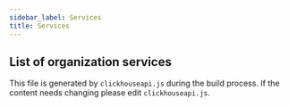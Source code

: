 ```yaml
---
sidebar_label: Services
title: Services
---
```


## List of organization services

This file is generated by `clickhouseapi.js` during the build process.  If the 
content needs changing please edit `clickhouseapi.js`.
